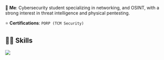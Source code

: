 💬 **Me**: Cybersecurity student specializing in networking, and OSINT, with a strong interest in threat intelligence and physical pentesting.

⭐ **Certifications**: `PORP (TCM Security)`

## 👨‍💻 Skills
[![](https://skillicons.dev/icons?i=ansible,bash,c,cmake,docker,git,latex,linux,powershell,py,vim,vscode)](https://skillicons.dev)

<!--
**Wemubis/Wemubis** is a ✨ _special_ ✨ repository because its `README.md` (this file) appears on your GitHub profile.

Here are some ideas to get you started:

- 🔭 I’m currently working on ...
- 🌱 I’m currently learning ...
- 👯 I’m looking to collaborate on ...
- 🤔 I’m looking for help with ...
- 💬 Ask me about ...
- 📫 How to reach me: ...
- 😄 Pronouns: ...
- ⚡ Fun fact: ...
-->
